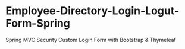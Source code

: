 # Employee-Directory-Login-Logut-Form-Spring
Spring MVC Security Custom Login Form with Bootstrap &amp; Thymeleaf
